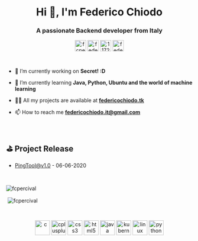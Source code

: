 <!--### Hi there 👋-->

<!--
**FCPercival/FCPercival** is a ✨ _special_ ✨ repository because its `README.md` (this file) appears on your GitHub profile.

Here are some ideas to get you started:

- 🔭 I’m currently working on ...
- 🌱 I’m currently learning ...
- 👯 I’m looking to collaborate on ...
- 🤔 I’m looking for help with ...
- 💬 Ask me about ...
- 📫 How to reach me: ...
- 😄 Pronouns: ...
- ⚡ Fun fact: ...
-->



<h1 align="center">Hi 👋, I'm Federico Chiodo</h1>
<h3 align="center">A passionate Backend developer from Italy</h3>



<p align="center">
<a href="https://dev.to/fcpercival" target="blank"><img align="center" src="https://cdn.jsdelivr.net/npm/simple-icons@3.0.1/icons/dev-dot-to.svg" alt="fcpercival" height="30" width="30" /></a>
<a href="https://linkedin.com/in/federico-vittorio-chiodo-80b20917b" target="blank"><img align="center" src="https://cdn.jsdelivr.net/npm/simple-icons@3.0.1/icons/linkedin.svg" alt="federico-vittorio-chiodo-80b20917b" height="30" width="30" /></a>
<a href="https://stackoverflow.com/users/11725655" target="blank"><img align="center" src="https://cdn.jsdelivr.net/npm/simple-icons@3.0.1/icons/stackoverflow.svg" alt="11725655" height="30" width="30" /></a>
<a href="https://instagram.com/federicochiodovittorio" target="blank"><img align="center" src="https://cdn.jsdelivr.net/npm/simple-icons@3.0.1/icons/instagram.svg" alt="federicochiodovittorio" height="30" width="30" /></a>
</p>

<br>

- 🔭 I’m currently working on **Secret! :D**

- 🌱 I’m currently learning **Java, Python, Ubuntu and the world of machine learning**

- 👨‍💻 All my projects are available at [**federicochiodo.tk**](https://federicochiodo.tk/)

- 📫 How to reach me **federicochiodo.it@gmail.com**
<br>

<!-- github_plugin_start -->

## ⛳️ Project Release

- <a href='https://github.com/FCPercival/PingTool/releases' target='_blank'>PingTool@v1.0</a> - 06-06-2020

<!-- github_plugin_end -->


<br>

<p><img align="left" src="https://github-readme-stats.vercel.app/api/top-langs/?username=fcpercival&layout=compact" alt="fcpercival" /></p>
</br>
<p>&nbsp;<img align="center" src="https://github-readme-stats.vercel.app/api?username=fcpercival&show_icons=true" alt="fcpercival" /></p>

<br>

<p align="center"><img src="https://devicons.github.io/devicon/devicon.git/icons/c/c-original.svg" alt="c" width="40" height="40"/> <img src="https://devicons.github.io/devicon/devicon.git/icons/cplusplus/cplusplus-original.svg" alt="cplusplus" width="40" height="40"/> <img src="https://devicons.github.io/devicon/devicon.git/icons/css3/css3-original-wordmark.svg" alt="css3" width="40" height="40"/> <img src="https://devicons.github.io/devicon/devicon.git/icons/html5/html5-original-wordmark.svg" alt="html5" width="40" height="40"/> <img src="https://devicons.github.io/devicon/devicon.git/icons/java/java-original-wordmark.svg" alt="java" width="40" height="40"/> <img src="https://www.vectorlogo.zone/logos/kubernetes/kubernetes-icon.svg" alt="kubernetes" width="40" height="40"/> <img src="https://devicons.github.io/devicon/devicon.git/icons/linux/linux-original.svg" alt="linux" width="40" height="40"/> <img src="https://devicons.github.io/devicon/devicon.git/icons/python/python-original.svg" alt="python" width="40" height="40"/></p>






